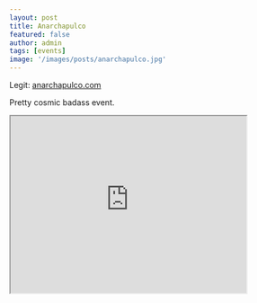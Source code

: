 ```yaml
---
layout: post
title: Anarchapulco
featured: false
author: admin
tags: [events]
image: '/images/posts/anarchapulco.jpg'
---
```


Legit: [anarchapulco.com](https://anarchapulco.com/)

Pretty cosmic badass event.

<iframe width="420" height="315"
src="https://www.youtube.com/embed/mEqFby91eNE">
</iframe>
